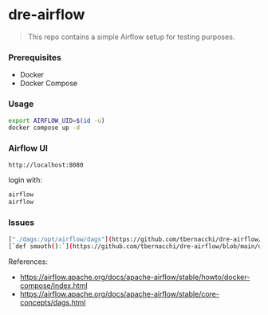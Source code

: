 # dre-airflow

> This repo contains a simple Airflow setup for testing purposes.

### Prerequisites

- Docker
- Docker Compose

### Usage

```bash
export AIRFLOW_UID=$(id -u)
docker compose up -d
```

### Airflow UI

```bash
http://localhost:8080
```

login with:

```bash
airflow
airflow
```

### Issues

```bash
["./dags:/opt/airflow/dags"](https://github.com/tbernacchi/dre-airflow/blob/main/compose.yaml#L14)
[`def smooth():`](https://github.com/tbernacchi/dre-airflow/blob/main/dags/smooth.py#L12)
```

References:
- https://airflow.apache.org/docs/apache-airflow/stable/howto/docker-compose/index.html
- https://airflow.apache.org/docs/apache-airflow/stable/core-concepts/dags.html


